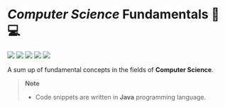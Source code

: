 # _Computer Science_ Fundamentals 📖💻
![](https://progress-bar.dev/0?title=Databases)
![](https://progress-bar.dev/70?title=Development)
![](https://progress-bar.dev/0?title=DistributedSystems)
![](https://progress-bar.dev/0?title=NetworkAndSecurity)
![](https://progress-bar.dev/0?title=OperatingSystems)

A sum up of fundamental concepts in the fields of **Computer Science**.

> **Note**  
> - Code snippets are written in **Java** programming language.
